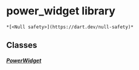 


# power_widget library






    *[<Null safety>](https://dart.dev/null-safety)*





## Classes

##### [PowerWidget](../traits_power_widget/PowerWidget-class.md)



 















